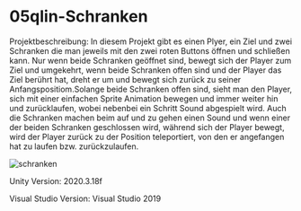 # 05qlin-Schranken

Projektbeschreibung:
In diesem Projekt gibt es einen Plyer, ein Ziel und zwei Schranken die man jeweils mit den zwei roten Buttons öffnen und schließen kann. Nur wenn beide Schranken geöffnet sind, bewegt sich der Player zum Ziel und umgekehrt, wenn beide Schranken offen sind und der Player das Ziel berührt hat, dreht er um und bewegt sich zurück zu seiner Anfangspositiom.Solange beide Schranken offen sind, sieht man den Player, sich mit einer einfachen Sprite Animation bewegen und immer weiter hin und zurücklaufen, wobei nebenbei ein Schritt Sound abgespielt wird. Auch die Schranken machen beim auf und zu gehen einen Sound und wenn einer der beiden Schranken geschlossen wird, während sich der Player bewegt, wird der Player zurück zu der Position teleportiert, von den er angefangen hat zu laufen bzw. zurückzulaufen.

![schranken](https://user-images.githubusercontent.com/114598453/216105080-a93b90b6-c18a-41df-99eb-181d329fa2c4.jpg)


Unity Version: 2020.3.18f

Visual Studio Version: Visual Studio 2019
